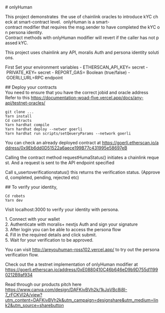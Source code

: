 # onlyHuman  
  
 This project demonstrates  the use of chainlink oracles to introduce kYC check at smart-contract level.  
 onlyHuman is a smart-contract modifier that requires the msg.sender to have completed the kYC on persona identity. 
 Contract methods with onlyHuman modifier will revert if the caller has not passed kYC. 
  
 This project uses chainlink any API, moralis Auth and persona identity solutions. 
  
 First 
 Set your environment variables 
 - ETHERSCAN_API_KEY= secret 
 - PRIVATE_KEY= secret 
 - REPORT_GAS= Boolean (true/false) 
 - GOERLI_URL=RPC endpoint  
  
 ## Deploy your contracts 
 You need to ensure that you have the correct jobid and oracle address 
 Refer to this https://documentation-woad-five.vercel.app/docs/any-api/testnet-oracles/ 
  
 ```shell 
 git clone ... 
 Yarn install 
 Cd contracts 
 Yarn hardhat compile 
 Yarn hardhat deploy --networ goerli 
 Yarn hardhat run scripts/setQeueryParams --network goerli  
 ``` 
 You can check an already deployed contract at https://goerli.etherscan.io/address/0x9Eb6dd0D51522a6aece199B77c431995e58697eB 
  
 Calling the contract method requestHumaStatus() initiates a chainlink request. And a request is sent to the API endpoint specified 
  
 Call s_usertoverificationstatus() this returns the verification status. (Approved, completed, pending, rejected etc) 
  
 ## To verify your identity, 
  
 ```shell 
 Cd robots 
 Yarn dev 
 ``` 
  
 Visit localhost:3000 to verify your identity with persona. 
  
 1. Connect with your wallet 
 2. Authenticate with moralis+ nextjs Auth and sign your signature 
 3. After login you can be able to access the persona flow 
 4. Fill in the required details and click submit. 
 5. Wait for your verification to be approved.

You can visit http://areyouhuman-ross102.vercel.app/ to try out the persona verification flow.

Check out the a testnet implementation of onlyHuman modifier at https://goerli.etherscan.io/address/0xE0880410C46b646eD9b9D755d11990212B9af934

Read through our products pitch here https://www.canva.com/design/DAFKivBVh2k/1kJqVBc8i8I-7_rFCKVl2A/view?utm_content=DAFKivBVh2k&utm_campaign=designshare&utm_medium=link2&utm_source=sharebutton
